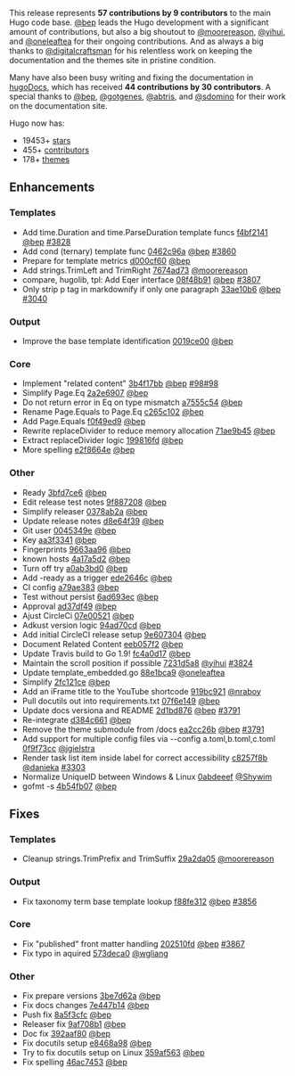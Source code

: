 
This release represents **57 contributions by 9 contributors** to the main Hugo code base.
[@bep](https://github.com/bep) leads the Hugo development with a significant amount of contributions, but also a big shoutout to [@moorereason](https://github.com/moorereason), [@yihui](https://github.com/yihui), and [@oneleaftea](https://github.com/oneleaftea) for their ongoing contributions.
And as always a big thanks to [@digitalcraftsman](https://github.com/digitalcraftsman) for his relentless work on keeping the documentation and the themes site in pristine condition.

Many have also been busy writing and fixing the documentation in [hugoDocs](https://github.com/gohugoio/hugoDocs), 
which has received **44 contributions by 30 contributors**. A special thanks to [@bep](https://github.com/bep), [@gotgenes](https://github.com/gotgenes), [@abtris](https://github.com/abtris), and [@sdomino](https://github.com/sdomino) for their work on the documentation site.


Hugo now has:

* 19453+ [stars](https://github.com/gohugoio/hugo/stargazers)
* 455+ [contributors](https://github.com/gohugoio/hugo/graphs/contributors)
* 178+ [themes](http://themes.gohugo.io/)

## Enhancements

### Templates

* Add time.Duration and time.ParseDuration template funcs [f4bf2141](https://github.com/gohugoio/hugo/commit/f4bf214137ebd24a0d12f16d3a98d9038e6eabd3) [@bep](https://github.com/bep) [#3828](https://github.com/gohugoio/hugo/issues/3828)
* Add cond (ternary) template func [0462c96a](https://github.com/gohugoio/hugo/commit/0462c96a5a9da3e8adc78d96acd39575a8b46c40) [@bep](https://github.com/bep) [#3860](https://github.com/gohugoio/hugo/issues/3860)
* Prepare for template metrics [d000cf60](https://github.com/gohugoio/hugo/commit/d000cf605091c6999b72d6c632752289bc680223) [@bep](https://github.com/bep) 
* Add strings.TrimLeft and TrimRight [7674ad73](https://github.com/gohugoio/hugo/commit/7674ad73825c61eecc4003475fe0577f225fe579) [@moorereason](https://github.com/moorereason) 
* compare, hugolib, tpl: Add Eqer interface [08f48b91](https://github.com/gohugoio/hugo/commit/08f48b91d68d3002b887ddf737456ff0cc4e786d) [@bep](https://github.com/bep) [#3807](https://github.com/gohugoio/hugo/issues/3807)
* Only strip p tag in markdownify if only one paragraph [33ae10b6](https://github.com/gohugoio/hugo/commit/33ae10b6ade67cd9618970121d7de5fd2ce7d781) [@bep](https://github.com/bep) [#3040](https://github.com/gohugoio/hugo/issues/3040)

### Output

* Improve the base template identification [0019ce00](https://github.com/gohugoio/hugo/commit/0019ce002449d671a20a69406da37b10977f9493) [@bep](https://github.com/bep) 

### Core

* Implement "related content" [3b4f17bb](https://github.com/gohugoio/hugo/commit/3b4f17bbc9ff789faa581ac278ad109d1ac5b816) [@bep](https://github.com/bep) [#98](https://github.com/gohugoio/hugo/issues/98)[#98](https://github.com/gohugoio/hugo/issues/98)
* Simplify Page.Eq [2a2e6907](https://github.com/gohugoio/hugo/commit/2a2e690707bcce8e3a157113356ebca572bc1be6) [@bep](https://github.com/bep) 
* Do not return error in Eq on type mismatch [a7555c54](https://github.com/gohugoio/hugo/commit/a7555c54310612a746d34361a2d58f62207349bb) [@bep](https://github.com/bep) 
* Rename Page.Equals to Page.Eq [c265c102](https://github.com/gohugoio/hugo/commit/c265c102ae0705011bca6999e5b1c14fb00fa859) [@bep](https://github.com/bep) 
* Add Page.Equals [f0f49ed9](https://github.com/gohugoio/hugo/commit/f0f49ed9b0c9b4545a45c95d56340fcbf4aafbef) [@bep](https://github.com/bep) 
* Rewrite replaceDivider to reduce memory allocation [71ae9b45](https://github.com/gohugoio/hugo/commit/71ae9b4533083be185c5314c9c5b273cc3bd07bd) [@bep](https://github.com/bep) 
* Extract replaceDivider logic [199816fd](https://github.com/gohugoio/hugo/commit/199816fddd6f16b4a3e9a737530c7738f0da1b24) [@bep](https://github.com/bep) 
* More spelling [e2f8664e](https://github.com/gohugoio/hugo/commit/e2f8664ef4278e14ce1e21376804321fa013f570) [@bep](https://github.com/bep) 

### Other

* Ready [3bfd7ce6](https://github.com/gohugoio/hugo/commit/3bfd7ce655eb6b0472a8315320cc4abd4d60018a) [@bep](https://github.com/bep) 
* Edit release test notes [9f887208](https://github.com/gohugoio/hugo/commit/9f8872082af89993a8527feeb00d98fd28dddf84) [@bep](https://github.com/bep) 
* Simplify releaser [0378ab2a](https://github.com/gohugoio/hugo/commit/0378ab2a13f9efe792705d39fa49ba505333ac94) [@bep](https://github.com/bep) 
* Update release notes [d8e64f39](https://github.com/gohugoio/hugo/commit/d8e64f393274fd5e9a9e59d4aa14bcf385a362ee) [@bep](https://github.com/bep) 
* Git user [0045349e](https://github.com/gohugoio/hugo/commit/0045349eb28a1677f70e701cd99b0f17a5a4917e) [@bep](https://github.com/bep) 
* Key [aa3f3341](https://github.com/gohugoio/hugo/commit/aa3f3341d97e4df98cb6b0400892cc397357ed04) [@bep](https://github.com/bep) 
* Fingerprints [9663aa96](https://github.com/gohugoio/hugo/commit/9663aa9611a183374ea376b1ce0a11f6679eb8a9) [@bep](https://github.com/bep) 
* known hosts [4a17a5d2](https://github.com/gohugoio/hugo/commit/4a17a5d2edea16729b9faaa88e5bd72a6fb9bd7b) [@bep](https://github.com/bep) 
* Turn off try [a0ab3bd0](https://github.com/gohugoio/hugo/commit/a0ab3bd02699de25ff23578bd71f6ec343c572f8) [@bep](https://github.com/bep) 
* Add -ready as a trigger [ede2646c](https://github.com/gohugoio/hugo/commit/ede2646ceff5c4dc72e06fe6e559f941d3e8f71c) [@bep](https://github.com/bep) 
* CI config [a79ae383](https://github.com/gohugoio/hugo/commit/a79ae383db2755f3ca0bb39a5674a182ff477ab5) [@bep](https://github.com/bep) 
* Test without persist [6ad693ec](https://github.com/gohugoio/hugo/commit/6ad693ece7b9cb61b3e6676239fee699c4768142) [@bep](https://github.com/bep) 
* Approval [ad37df49](https://github.com/gohugoio/hugo/commit/ad37df4927228c672f8cad67d0e62b1d84e2547e) [@bep](https://github.com/bep) 
* Ajust CircleCi [07e00521](https://github.com/gohugoio/hugo/commit/07e005211ed89373067791cb3669c460c716dab0) [@bep](https://github.com/bep) 
* Adkust version logic [94ad70cd](https://github.com/gohugoio/hugo/commit/94ad70cd5774119517198ad5938d5606f19e2522) [@bep](https://github.com/bep) 
* Add initial CircleCI release setup [9e607304](https://github.com/gohugoio/hugo/commit/9e607304debddb56c5ba8235789412af752ed706) [@bep](https://github.com/bep) 
* Document Related Content [eeb057f2](https://github.com/gohugoio/hugo/commit/eeb057f2225f7b8060669223770f2bdac61e5a85) [@bep](https://github.com/bep) 
* Update Travis build to Go 1.9! [fc4a0d17](https://github.com/gohugoio/hugo/commit/fc4a0d1704d2cd52fd52e84704f28b5024304548) [@bep](https://github.com/bep) 
* Maintain the scroll position if possible [7231d5a8](https://github.com/gohugoio/hugo/commit/7231d5a829f8d97336a2120afde1260db6ee6541) [@yihui](https://github.com/yihui) [#3824](https://github.com/gohugoio/hugo/issues/3824)
* Update template_embedded.go [88e1bca9](https://github.com/gohugoio/hugo/commit/88e1bca92c9df7e6c8b0bdf5a830a58e5ecd8e09) [@oneleaftea](https://github.com/oneleaftea) 
* Simplify [2fc121ce](https://github.com/gohugoio/hugo/commit/2fc121ce2308b090ab67cbeb3039c53f5eedaa64) [@bep](https://github.com/bep) 
* Add an iFrame title to the YouTube shortcode [919bc921](https://github.com/gohugoio/hugo/commit/919bc9210a69c801c7304c0b529df93d1dca27aa) [@nraboy](https://github.com/nraboy) 
* Pull docutils out into requirements.txt [07f6e149](https://github.com/gohugoio/hugo/commit/07f6e1499c8e58f9bff0b0e802f44433abdc249b) [@bep](https://github.com/bep) 
* Update docs versiona and README [2d1bd876](https://github.com/gohugoio/hugo/commit/2d1bd876cdeaec61b92c5b4c905fd442d39f380a) [@bep](https://github.com/bep) [#3791](https://github.com/gohugoio/hugo/issues/3791)
* Re-integrate [d384c661](https://github.com/gohugoio/hugo/commit/d384c661fef16fcfb5551db4cc1a2e60fb7cbed2) [@bep](https://github.com/bep) 
* Remove the theme submodule from /docs [ea2cc26b](https://github.com/gohugoio/hugo/commit/ea2cc26b390476f1c605405604f8c92afd09b6ee) [@bep](https://github.com/bep) [#3791](https://github.com/gohugoio/hugo/issues/3791)
* Add support for multiple config files via --config a.toml,b.toml,c.toml [0f9f73cc](https://github.com/gohugoio/hugo/commit/0f9f73cce5c3f1f05be20bcf1d23b2332623d7f9) [@jgielstra](https://github.com/jgielstra) 
* Render task list item inside label for correct accessibility [c8257f8b](https://github.com/gohugoio/hugo/commit/c8257f8b726478ca70dc8984cdcc17b31e4bdc0c) [@danieka](https://github.com/danieka) [#3303](https://github.com/gohugoio/hugo/issues/3303)
* Normalize UniqueID between Windows & Linux [0abdeeef](https://github.com/gohugoio/hugo/commit/0abdeeef6740a3cbba0db95374853d040f2022b8) [@Shywim](https://github.com/Shywim) 
* gofmt -s [4b54fb07](https://github.com/gohugoio/hugo/commit/4b54fb07018d5ed66ef82b6a53462e1b15c85d86) [@bep](https://github.com/bep) 

## Fixes

### Templates

* Cleanup strings.TrimPrefix and TrimSuffix [29a2da05](https://github.com/gohugoio/hugo/commit/29a2da0593b081cdd61b93c6328af2c9ea4eb20f) [@moorereason](https://github.com/moorereason) 

### Output

* Fix taxonomy term base template lookup [f88fe312](https://github.com/gohugoio/hugo/commit/f88fe312cb35f7de1615c095edd2f898303dd23b) [@bep](https://github.com/bep) [#3856](https://github.com/gohugoio/hugo/issues/3856)

### Core

* Fix "published" front matter handling [202510fd](https://github.com/gohugoio/hugo/commit/202510fdc92d52a20baeaa7edb1091f6882bd95f) [@bep](https://github.com/bep) [#3867](https://github.com/gohugoio/hugo/issues/3867)
* Fix typo in aquired [573deca0](https://github.com/gohugoio/hugo/commit/573deca089485dd4230520ef4279c89b8a363cb2) [@wgliang](https://github.com/wgliang) 

### Other

* Fix prepare versions [3be7d62a](https://github.com/gohugoio/hugo/commit/3be7d62a42b0eac2ca0b8e07340adbc6a8dca8c2) [@bep](https://github.com/bep) 
* Fix docs changes [7e447b14](https://github.com/gohugoio/hugo/commit/7e447b142e4fcbf691f41254a83130e4cb08d566) [@bep](https://github.com/bep) 
* Push fix [8a5f3cfc](https://github.com/gohugoio/hugo/commit/8a5f3cfc38356f669238864b77e5510dee1e133c) [@bep](https://github.com/bep) 
* Releaser fix [9af708b1](https://github.com/gohugoio/hugo/commit/9af708b1cc2b31f8aa98ed6040573e224ab5e4c2) [@bep](https://github.com/bep) 
* Doc fix [392aaf80](https://github.com/gohugoio/hugo/commit/392aaf800e60a4857e5e16774a8551e47db54741) [@bep](https://github.com/bep) 
* Fix docutils setup [e8468a98](https://github.com/gohugoio/hugo/commit/e8468a985261a8cf874c118117ebdfaa8a077af6) [@bep](https://github.com/bep) 
* Try to fix docutils setup on Linux [359af563](https://github.com/gohugoio/hugo/commit/359af563a1133046c6b96934cc8589021b25bbb6) [@bep](https://github.com/bep) 
* Fix spelling [46ac7453](https://github.com/gohugoio/hugo/commit/46ac7453743f0bd889d0be3505bde2521f9f0336) [@bep](https://github.com/bep) 





